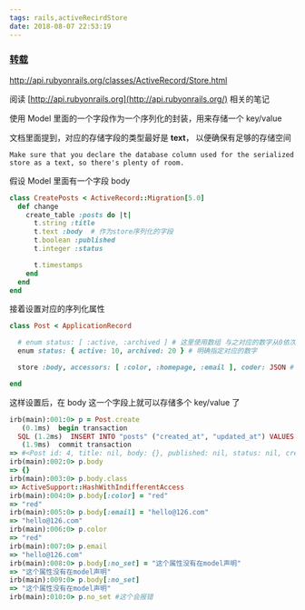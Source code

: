 ```yaml
---
tags: rails,activeRecirdStore
date: 2018-08-07 22:53:19
---
```


### [转载](https://ruby-china.org/topics/32471)

<http://api.rubyonrails.org/classes/ActiveRecord/Store.html>

阅读 [http://api.rubyonrails.org](http://api.rubyonrails.org/) 相关的笔记

使用 Model 里面的一个字段作为一个序列化的封装，用来存储一个 key/value

文档里面提到，对应的存储字段的类型最好是 **text**， 以便确保有足够的存储空间

```
Make sure that you declare the database column used for the serialized store as a text, so there's plenty of room.
```

假设 Model 里面有一个字段 body

```ruby
class CreatePosts < ActiveRecord::Migration[5.0]
  def change
    create_table :posts do |t|
      t.string :title
      t.text :body  # 作为store序列化的字段
      t.boolean :published
      t.integer :status

      t.timestamps
    end
  end
end
```

接着设置对应的序列化属性

```ruby
class Post < ApplicationRecord

  # enum status: [ :active, :archived ] # 这里使用数组 与之对应的数字从0依次增加
  enum status: { active: 10, archived: 20 } # 明确指定对应的数字

  store :body, accessors: [ :color, :homepage, :email ], coder: JSON # 序列化属性

end
```

这样设置后，在 body 这一个字段上就可以存储多个 key/value 了

```ruby
irb(main):001:0> p = Post.create
   (0.1ms)  begin transaction
  SQL (1.2ms)  INSERT INTO "posts" ("created_at", "updated_at") VALUES (?, ?)  [["created_at", 2017-02-16 07:32:44 UTC], ["updated_at", 2017-02-16 07:32:44 UTC]]
   (1.9ms)  commit transaction
=> #<Post id: 4, title: nil, body: {}, published: nil, status: nil, created_at: "2017-02-16 07:32:44", updated_at: "2017-02-16 07:32:44">
irb(main):002:0> p.body
=> {}
irb(main):003:0> p.body.class
=> ActiveSupport::HashWithIndifferentAccess
irb(main):004:0> p.body[:color] = "red"
=> "red"
irb(main):005:0> p.body[:email] = "hello@126.com"
=> "hello@126.com"
irb(main):006:0> p.color
=> "red"
irb(main):007:0> p.email
=> "hello@126.com"
irb(main):008:0> p.body[:no_set] = "这个属性没有在model声明"
=> "这个属性没有在model声明"
irb(main):009:0> p.body[:no_set]
=> "这个属性没有在model声明"
irb(main):010:0> p.no_set #这个会报错
```
